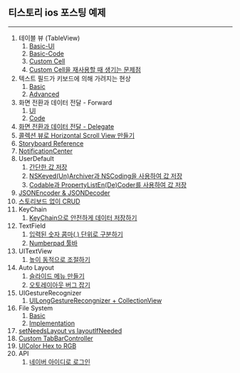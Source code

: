 ## 티스토리 ios 포스팅 예제
---

1. 테이블 뷰 (TableView)
   1. [Basic-UI](http://baked-corn.tistory.com/27?category=718235)
   2. [Basic-Code](http://baked-corn.tistory.com/28?category=718235)
   3. [Custom Cell](http://baked-corn.tistory.com/31?category=718235)
   4. [Custom Cell을 재사용할 때 생기는 문제점](http://baked-corn.tistory.com/51?category=718235)
2. 텍스트 필드가 키보드에 의해 가려지는 현상
   1. [Basic](http://baked-corn.tistory.com/38?category=718235)
   2. [Advanced](http://baked-corn.tistory.com/99?category=718235)
3. 화면 전환과 데이터 전달 - Forward
   1. [UI](http://baked-corn.tistory.com/33?category=718235)
   2. [Code](http://baked-corn.tistory.com/34?category=718235)
4. [화면 전환과 데이터 전달 - Delegate](http://baked-corn.tistory.com/44?category=718235)
5. [콜렉션 뷰로 Horizontal Scroll View 만들기](http://baked-corn.tistory.com/35?category=718235)
6. [Storyboard Reference](http://baked-corn.tistory.com/40?category=718235)
7. [NotificationCenter](http://baked-corn.tistory.com/42?category=718235)
8. UserDefault
   1. [간단한 값 저장](http://baked-corn.tistory.com/49?category=718235)
   2. [NSKeyed(Un)Archiver과 NSCoding을 사용하여 값 저장](http://baked-corn.tistory.com/60?category=718235)
   3. [Codable과 PropertyListEn(De)Coder를 사용하여 값 저장](http://baked-corn.tistory.com/61?category=718235)
9. [JSONEncoder & JSONDecoder](http://baked-corn.tistory.com/122?category=743535)
10. [스토리보드 없이 CRUD](http://baked-corn.tistory.com/category/Swift%20%2B%20iOS/CRUD)
11. KeyChain
    1. [KeyChain으로 안전하게 데이터 저장하기](http://baked-corn.tistory.com/69?category=718235)
12. TextField
    1. [입력된 숫자 콤마(,) 단위로 구분하기](http://baked-corn.tistory.com/76?category=718235)
    2. [Numberpad 툴바](http://baked-corn.tistory.com/77?category=718235)
13. UITextView
    1. [높이 동적으로 조절하기](http://baked-corn.tistory.com/83?category=718235)
14. Auto Layout
    1. [슬라이드 메뉴 만들기](http://baked-corn.tistory.com/93?category=718235)
    2. [오토레이아웃 버그 잡기](http://baked-corn.tistory.com/96?category=718235)
15. UIGestureRecognizer
    1. [UILongGestureRecongnizer + CollectionView](http://baked-corn.tistory.com/97?category=718235)
16. File System
    1. [Basic](http://baked-corn.tistory.com/98?category=718235)
    2. [Implementation](http://baked-corn.tistory.com/100?category=718235)
17. [setNeedsLayout vs layoutIfNeeded](http://baked-corn.tistory.com/105?category=718235)
18. [Custom TabBarController](http://baked-corn.tistory.com/113?category=718235)
19. [UIColor Hex to RGB](http://baked-corn.tistory.com/112?category=718235)
20. API
    1. [네이버 아이디로 로그인](http://baked-corn.tistory.com/119?category=718235)

